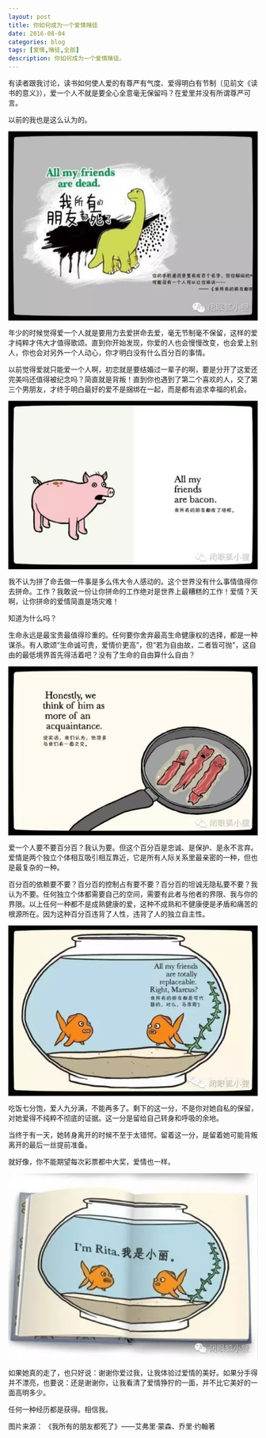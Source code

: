 ```yaml
---
layout: post
title: 你如何成为一个爱情赌徒
date: 2016-08-04
categories: blog
tags: [爱情,赌徒,全部]
description: 你如何成为一个爱情赌徒。
---
```


有读者跟我讨论，读书如何使人爱的有尊严有气度、爱得明白有节制（见前文《读书的意义》），爱一个人不就是要全心全意毫无保留吗？在爱里并没有所谓尊严可言。

以前的我也是这么认为的。

<center>
    <p><img src="/img/朋友.jpg" align="center"></p>
</center>

年少的时候觉得爱一个人就是要用力去爱拼命去爱，毫无节制毫不保留，这样的爱才纯粹才伟大才值得歌颂。直到你开始发现，你爱的人也会慢慢改变，也会爱上别人，你也会对另外一个人动心，你才明白没有什么百分百的事情。
  
以前觉得爱就只能爱一个人啊，初恋就是要结婚过一辈子的啊，要是分开了这爱还完美吗还值得被纪念吗？简直就是背叛！直到你也遇到了第二个喜欢的人，交了第三个男朋友，才终于明白最好的爱不是捆绑在一起，而是都有追求幸福的机会。

<center>
    <p><img src="/img/朋友2.jpg" align="center"></p>
</center>

我不认为拼了命去做一件事是多么伟大令人感动的。这个世界没有什么事情值得你去拼命。工作？我敢说一份让你拼命的工作绝对是世界上最糟糕的工作！爱情？天啊，让你拼命的爱情简直是场灾难！

知道为什么吗？

生命永远是最宝贵最值得珍重的。任何要你舍弃最高生命健康权的选择，都是一种谋杀。有人歌颂“生命诚可贵，爱情价更高”，但“若为自由故，二者皆可抛”，这自由的最低境界首先得活着吧？没有了生命的自由算什么自由？

<center>
    <p><img src="/img/朋友3.jpg" align="center"></p>
</center>

爱一个人要不要百分百？我认为要。但这个百分百是忠诚、是保护、是永不言弃。爱情是两个独立个体相互吸引相互靠近，它是所有人际关系里最亲密的一种，但也是最复杂的一种。

百分百的依赖要不要？百分百的控制占有要不要？百分百的坦诚无隐私要不要？我认为不要。任何独立个体都需要自己的空间，需要有此者与他者的界限、我与你的界限。以上任何一种都不是成熟健康的爱，这种不成熟和不健康便是矛盾和痛苦的根源所在。因为这种百分百违背了人性，违背了人的独立自主性。

<center>
    <p><img src="/img/朋友4.jpg" align="center"></p>
</center>

吃饭七分饱，爱人九分满，不能再多了。剩下的这一分，不是你对她自私的保留，对她爱得不纯粹不彻底的证据。这一分是留给自己转身和呼吸的余地。

当终于有一天，她转身离开的时候不至于太错愕。留着这一分，是留着她可能背叛离开的最后一丝提前准备。

就好像，你不能期望每次彩票都中大奖，爱情也一样。

<center>
    <p><img src="/img/朋友5.jpg" align="center"></p>
</center>

如果她真的走了，也只好说：谢谢你爱过我，让我体验过爱情的美好。如果分手得并不漂亮，也要说：还是谢谢你，让我看清了爱情狰狞的一面，并不比它美好的一面高明多少。

任何一种经历都是获得。相信我。


图片来源：
《我所有的朋友都死了》——艾弗里·蒙森、乔里·约翰著

<script>
    window.tctipConfig = {
        staticPrefix:   "http://static.tctip.com",
        buttonImageId:  1,
        buttonTip:  "zanzhu",
        list:{
            alipay: {qrimg: "http://tctip.com/img/alipayqr.png"},
            weixin:{qrimg: "http://littlebtc.com/images/yeshen.png"},
        }
};
</script>
<script src="http://static.tctip.com/js/tctip.min.js"></script>
